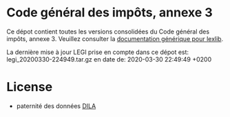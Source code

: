 # Code général des impôts, annexe 3

Ce dépot contient toutes les versions consolidées du Code général des impôts, annexe 3. Veuillez consulter la [documentation générique pour lexlib](https://github.com/lexlib/documentation/wiki).

La dernière mise à jour LEGI prise en compte dans ce dépot est: legi_20200330-224949.tar.gz en date de: 2020-03-30 22:49:49 +0200

# License
- paternité des données [DILA](https://www.data.gouv.fr/en/datasets/legi-codes-lois-et-reglements-consolides/)



